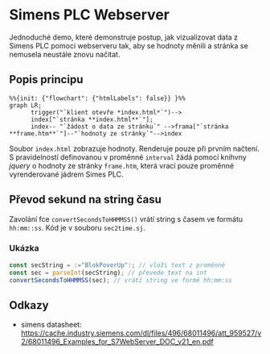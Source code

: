 # Simens PLC Webserver

Jednoduché demo, které demonstruje postup, jak vizualizovat data z Simens PLC pomoci webserveru tak, aby se hodnoty měnili a stránka se nemusela neustále znovu načítat.

## Popis principu

```mermaid
%%{init: {"flowchart": {"htmlLabels": false}} }%%
graph LR;
      trigger("`klient otevře *index.html*`")-->
      index["`stránka **index.html**`"];
      index-- "`žádost o data ze stránku`" -->frama["`stránka **frame.htm**`"]--"`hodnoty ze stránky`"-->index
```

Soubor `index.html` zobrazuje hodnoty. Renderuje pouze při prvním načtení. S pravidelností definovanou v proměnné `interval` žádá pomocí knihvny *jquery* o hodnoty ze stránky `frame.htm`, která vrací pouze proměnné vyrenderované jádrem Simes PLC.


## Převod sekund na string času

Zavolání fce `convertSecondsToHHMMSS()` vrátí string s časem ve formátu `hh:mm::ss`. Kód je v souboru `sec2time.sj`.

### Ukázka
```js
const secString = :="BlokPoverUp":; // vloži text z proměnné
const sec = parseInt(secString); // převede text na int
convertSecondsToHHMMSS(sec); // vrátí string ve formě hh:mm:ss
```

## Odkazy
- simens datasheet: https://cache.industry.siemens.com/dl/files/496/68011496/att_959527/v2/68011496_Examples_for_S7WebServer_DOC_v21_en.pdf